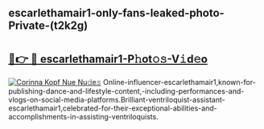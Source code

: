## escarlethamair1-only-fans​-leaked-photo​-Private-(t2k2g)


# <h2><a href="https://mediaupload.pro?title=escarlethamair1&ref=git">🔗👉 🔴 escarlethamair1-P𝚑ot𝚘𝚜-V𝚒d𝚎o</a></h2>

[![Corinna Kopf Nue Nu𝚍e𝚜](https://i.imgur.com/0qMVB7G.gif)](https://mediaupload.pro?title=escarlethamair1&ref=git)
Online-influencer-escarlethamair1,known-for-publishing-dance-and-lifestyle-content,-including-performances-and-vlogs-on-social-media-platforms.Brilliant-ventriloquist-assistant-escarlethamair1,celebrated-for-their-exceptional-abilities-and-accomplishments-in-assisting-ventriloquists.  